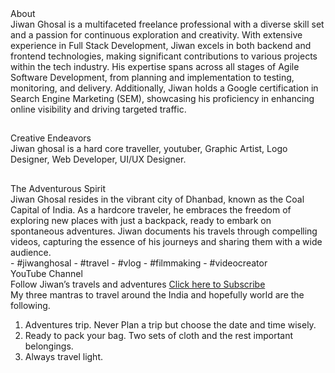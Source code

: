 <div class="my-8">
  <div class="text-center">
    <div class="text-6xl font-bold">About</div>
  </div>
  <div class="my-4 text-md"> Jiwan Ghosal is a multifaceted freelance professional with a diverse skill set and a passion for continuous exploration and creativity. With extensive experience in Full Stack Development, Jiwan excels in both backend and frontend technologies, making significant contributions to various projects within the tech industry. His expertise spans across all stages of Agile Software Development, from planning and implementation to testing, monitoring, and delivery. Additionally, Jiwan holds a Google certification in Search Engine Marketing (SEM), showcasing his proficiency in enhancing online visibility and driving targeted traffic.</div>
</div>

##

<div class="my-8">
  <div class="text-center">
    <div class="text-6xl font-bold">Creative Endeavors</div>
  </div>
  <div class="my-4 text-center text-md"> Jiwan ghosal is a hard core traveller, youtuber, Graphic Artist, Logo Designer, Web Developer, UI/UX Designer.</div>
</div>

##

<div class="my-8">
  <div class="text-center">
    <div class="text-6xl font-bold">The Adventurous Spirit</div>
  </div>
  <div class="my-4 text-center text-md"> Jiwan Ghosal resides in the vibrant city of Dhanbad, known as the Coal Capital of India. As a hardcore traveler, he embraces the freedom of exploring new places with just a backpack, ready to embark on spontaneous adventures. Jiwan documents his travels through compelling videos, capturing the essence of his journeys and sharing them with a wide audience.</div>
    - #jiwanghosal 
    - #travel 
    - #vlog 
    - #filmmaking
    - #videocreator
    <div class="my-4 text-4xl font-bold">YouTube Channel</div>
    <div class="my-4 text-xl">Follow Jiwan’s travels and adventures <a href="https://www.youtube.com/c/JiwanGhosal/?sub_confirmation=1" target="_blank">Click here to Subscribe</a></div>
    <div>My three mantras to travel around the India and hopefully  world are the following.</div>
    <ol>
    <li>Adventures trip. Never Plan a trip but choose the date and time wisely.</li>
    <li>Ready to pack your bag. Two sets of cloth and the rest important belongings.</li>
    <li>Always travel light.</li>
    </ol>
</div>